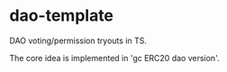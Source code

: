 # dao-template
DAO voting/permission tryouts in TS.

The core idea is implemented in 'gc ERC20 dao version'.
